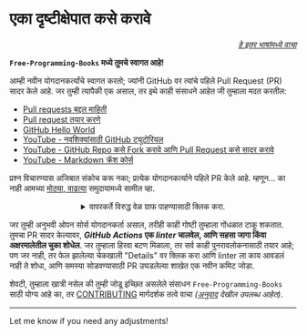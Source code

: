 
# एका दृष्टीक्षेपात कसे करावे

<div align="right" markdown="1">

*[हे इतर भाषांमध्ये वाचा](README.md#translations)*

</div>

**`Free-Programming-Books` मध्ये तुमचे स्वागत आहे!**

आम्ही नवीन योगदानकर्त्यांचे स्वागत करतो; ज्यांनी GitHub वर त्यांचे पहिले Pull Request (PR) सादर केले आहे. जर तुम्ही त्यापैकी एक असाल, तर इथे काही संसाधने आहेत जी तुम्हाला मदत करतील:

* [Pull requests बद्दल माहिती](https://docs.github.com/en/pull-requests/collaborating-with-pull-requests/proposing-changes-to-your-work-with-pull-requests/about-pull-requests)
* [Pull request तयार करणे](https://docs.github.com/en/pull-requests/collaborating-with-pull-requests/proposing-changes-to-your-work-with-pull-requests/creating-a-pull-request)
* [GitHub Hello World](https://docs.github.com/en/get-started/quickstart/hello-world)
* [YouTube - नवशिक्यांसाठी GitHub ट्युटोरियल](https://www.youtube.com/watch?v=0fKg7e37bQE)
* [YouTube - GitHub Repo कसे Fork करावे आणि Pull Request कसे सादर करावे](https://www.youtube.com/watch?v=G1I3HF4YWEw)
* [YouTube - Markdown क्रॅश कोर्स](https://www.youtube.com/watch?v=HUBNt18RFbo)

प्रश्न विचारण्यास अजिबात संकोच करू नका; प्रत्येक योगदानकर्त्याने पहिले PR केले आहे. म्हणून... का नाही आमच्या [मोठ्या, वाढत्या](https://www.apiseven.com/en/contributor-graph?chart=contributorOverTime&repo=ebookfoundation/free-programming-books) समुदायामध्ये सामील व्हा.

<details align="center" markdown="1">
<summary>वापरकर्ते विरुद्ध वेळ ग्राफ पाहण्यासाठी क्लिक करा.</summary>

[![EbookFoundation/free-programming-books मध्ये वेळेनुसार योगदानकर्त्यांचा ग्राफ](https://contributor-overtime-api.apiseven.com/contributors-svg?chart=contributorOverTime&repo=ebookfoundation/free-programming-books)](https://www.apiseven.com/en/contributor-graph?chart=contributorOverTime&repo=ebookfoundation/free-programming-books)

[![EbookFoundation/free-programming-books मध्ये मासिक सक्रिय योगदानकर्त्यांचा ग्राफ](https://contributor-overtime-api.apiseven.com/contributors-svg?chart=contributorMonthlyActivity&repo=ebookfoundation/free-programming-books)](https://www.apiseven.com/en/contributor-graph?chart=contributorMonthlyActivity&repo=ebookfoundation/free-programming-books)

</details>

जर तुम्ही अनुभवी ओपन सोर्स योगदानकर्ता असाल, तरीही काही गोष्टी तुम्हाला गोंधळात टाकू शकतात. तुमचा PR सादर केल्यावर, ***GitHub Actions* एक *linter* चालवेल, आणि सहसा जागा किंवा अक्षरमालेतील चुका शोधेल**. जर तुम्हाला हिरवा बटण मिळाला, तर सर्व काही पुनरावलोकनासाठी तयार आहे; पण जर नाही, तर फेल झालेल्या चेकखाली "Details" वर क्लिक करा आणि linter ला काय आवडलं नाही ते शोधा, आणि समस्या सोडवण्यासाठी PR उघडलेल्या शाखेत एक नवीन कमिट जोडा.

शेवटी, तुम्हाला खात्री नसेल की तुम्ही जोडू इच्छित असलेले संसाधन `Free-Programming-Books` साठी योग्य आहे का, तर [CONTRIBUTING](CONTRIBUTING.md) मार्गदर्शक तत्वे वाचा *([अनुवाद](README.md#translations) देखील उपलब्ध आहेत)*.

---

Let me know if you need any adjustments!